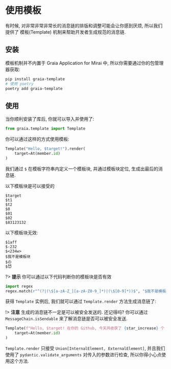 # 使用模板

有时候, 对非常非常非常长的消息链的排版和调整可能会让你感到厌烦,
所以我们提供了 模板(Template) 机制来帮助开发者生成规范的消息链.

## 安装
模板机制并不内置于 Graia Application for Mirai 中,
所以你需要通过你的包管理器获取:

``` bash
pip install graia-template
# 使用 poetry
poetry add graia-template
```

## 使用
当你顺利安装了库后, 你就可以导入并使用了:

``` python
from graia.template import Template
```

你可以通过这样的方式使用模板:

``` python
Template("Hello, $target!").render(
    target=At(member.id)
)
```

我们通过 `$` 在模板字符串内定义一个模板块, 并通过模板块定位, 生成出最后的消息链.

以下模板块是可以接受的
```
$target
$t1
$t2
$0
$01
$02
$83123132
```

以下模板块无效:
```
$1aff
$-232
$<234w>
$我不是模板块
$の
$😈
```

?> **提示** 你可以通过以下代码判断你的模板块是否有效

``` python
import regex
regex.match(r"^(?|(\$[a-zA-Z_][a-zA-Z0-9_]*)|(\$[0-9]*))$", "$我不是模板块")
```

获得 `Template` 实例后, 我们就可以通过 `Template.render` 方法生成消息链了:

!> **注意** 生成的消息链不一定是可以被安全发送的. 还记得吗?
你可以通过 `MessageChain.isSendable` 来了解消息链是否可以被安全发送.

``` python
Template(f"Hello, $target! 在你的 Github, 今天共收获了 {star_increase} 个 star, Congratulations!").render(
    target=At(member.id)
)
```

`Template.render` 只接受 `Union[InternalElement, ExternalElement]`,
并且我们使用了 `pydantic.validate_arguments` 对传入的参数进行检查,
所以你得小心点使用这个方法.